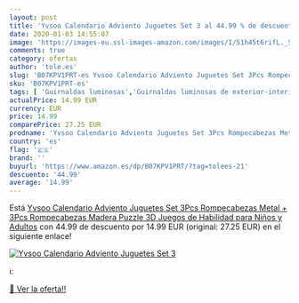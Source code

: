 ```yaml
---
layout: post
title: 'Yvsoo Calendario Adviento Juguetes Set 3 al 44.99 % de descuento'
date: 2020-01-03 14:55:07
image: 'https://images-eu.ssl-images-amazon.com/images/I/51h45t6rifL._SL400_.jpg'
comments: true
category: ofertas
author: 'tole.es'
slug: 'B07KPV1PRT-es Yvsoo Calendario Adviento Juguetes Set 3Pcs Rompecabezas...'
sku: 'B07KPV1PRT-es'
tags: [ 'Guirnaldas luminosas','Guirnaldas luminosas de exterior-interior','Guirnaldas luminosas de interior','Iluminación','adviento', ]
actualPrice: 14.99 EUR
currency: EUR
price: 14.99
comparePrice: 27.25 EUR
prodname: 'Yvsoo Calendario Adviento Juguetes Set 3Pcs Rompecabezas Metal + 3Pcs Rompecabezas Madera Puzzle 3D Juegos de Habilidad para Niños y Adultos'
country: 'es'
flag: '🇪🇸'
brand: ''
buyurl: 'https://www.amazon.es/dp/B07KPV1PRT/?tag=tolees-21'
descuento: '44.99'
average: '14.99'
---
```


Está [Yvsoo Calendario Adviento Juguetes Set 3Pcs Rompecabezas Metal + 3Pcs Rompecabezas Madera Puzzle 3D Juegos de Habilidad para Niños y Adultos](https://www.amazon.es/dp/B07KPV1PRT/?tag=tolees-21) con 44.99 de descuento por 14.99 EUR (original: 27.25 EUR) en el siguiente enlace!

[![Yvsoo Calendario Adviento Juguetes Set 3](https://images-eu.ssl-images-amazon.com/images/I/51h45t6rifL._SL400_.jpg)](https://www.amazon.es/dp/B07KPV1PRT/?tag=tolees-21)

ℹ️:


[🛒 Ver la oferta!!](https://www.amazon.es/dp/B07KPV1PRT/?tag=tolees-21)
